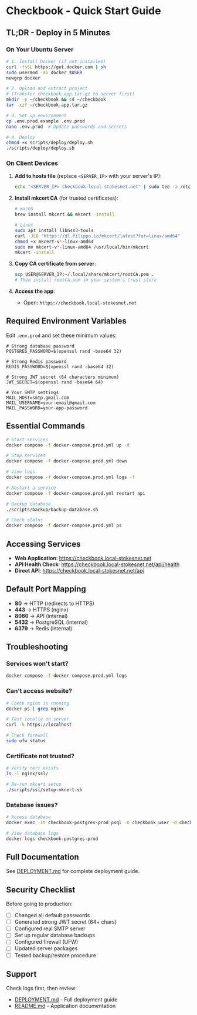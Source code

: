 # Checkbook - Quick Start Guide

## TL;DR - Deploy in 5 Minutes

### On Your Ubuntu Server

```bash
# 1. Install Docker (if not installed)
curl -fsSL https://get.docker.com | sh
sudo usermod -aG docker $USER
newgrp docker

# 2. Upload and extract project
# (Transfer checkbook-app.tar.gz to server first)
mkdir -p ~/checkbook && cd ~/checkbook
tar -xzf ~/checkbook-app.tar.gz

# 3. Set up environment
cp .env.prod.example .env.prod
nano .env.prod  # Update passwords and secrets

# 4. Deploy
chmod +x scripts/deploy/deploy.sh
./scripts/deploy/deploy.sh
```

### On Client Devices

1. **Add to hosts file** (replace `<SERVER_IP>` with your server's IP):
   ```bash
   echo "<SERVER_IP> checkbook.local-stokesnet.net" | sudo tee -a /etc/hosts
   ```

2. **Install mkcert CA** (for trusted certificates):
   ```bash
   # macOS
   brew install mkcert && mkcert -install

   # Linux
   sudo apt install libnss3-tools
   curl -JLO "https://dl.filippo.io/mkcert/latest?for=linux/amd64"
   chmod +x mkcert-v*-linux-amd64
   sudo mv mkcert-v*-linux-amd64 /usr/local/bin/mkcert
   mkcert -install
   ```

3. **Copy CA certificate from server**:
   ```bash
   scp USER@SERVER_IP:~/.local/share/mkcert/rootCA.pem .
   # Then install rootCA.pem in your system's trust store
   ```

4. **Access the app**:
   - Open: `https://checkbook.local-stokesnet.net`

## Required Environment Variables

Edit `.env.prod` and set these minimum values:

```env
# Strong database password
POSTGRES_PASSWORD=$(openssl rand -base64 32)

# Strong Redis password
REDIS_PASSWORD=$(openssl rand -base64 32)

# Strong JWT secret (64 characters minimum)
JWT_SECRET=$(openssl rand -base64 64)

# Your SMTP settings
MAIL_HOST=smtp.gmail.com
MAIL_USERNAME=your-email@gmail.com
MAIL_PASSWORD=your-app-password
```

## Essential Commands

```bash
# Start services
docker compose -f docker-compose.prod.yml up -d

# Stop services
docker compose -f docker-compose.prod.yml down

# View logs
docker compose -f docker-compose.prod.yml logs -f

# Restart a service
docker compose -f docker-compose.prod.yml restart api

# Backup database
./scripts/backup/backup-database.sh

# Check status
docker compose -f docker-compose.prod.yml ps
```

## Accessing Services

- **Web Application**: https://checkbook.local-stokesnet.net
- **API Health Check**: https://checkbook.local-stokesnet.net/api/health
- **Direct API**: https://checkbook.local-stokesnet.net/api

## Default Port Mapping

- **80** → HTTP (redirects to HTTPS)
- **443** → HTTPS (nginx)
- **8080** → API (internal)
- **5432** → PostgreSQL (internal)
- **6379** → Redis (internal)

## Troubleshooting

### Services won't start?
```bash
docker compose -f docker-compose.prod.yml logs
```

### Can't access website?
```bash
# Check nginx is running
docker ps | grep nginx

# Test locally on server
curl -k https://localhost

# Check firewall
sudo ufw status
```

### Certificate not trusted?
```bash
# Verify cert exists
ls -l nginx/ssl/

# Re-run mkcert setup
./scripts/ssl/setup-mkcert.sh
```

### Database issues?
```bash
# Access database
docker exec -it checkbook-postgres-prod psql -U checkbook_user -d checkbook_prod

# View database logs
docker logs checkbook-postgres-prod
```

## Full Documentation

See [DEPLOYMENT.md](./DEPLOYMENT.md) for complete deployment guide.

## Security Checklist

Before going to production:

- [ ] Changed all default passwords
- [ ] Generated strong JWT secret (64+ chars)
- [ ] Configured real SMTP server
- [ ] Set up regular database backups
- [ ] Configured firewall (UFW)
- [ ] Updated server packages
- [ ] Tested backup/restore procedure

## Support

Check logs first, then review:
- [DEPLOYMENT.md](./DEPLOYMENT.md) - Full deployment guide
- [README.md](./README.md) - Application documentation